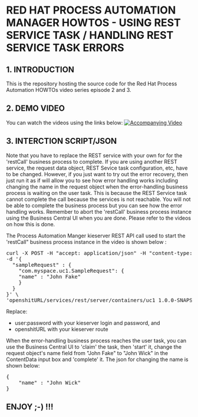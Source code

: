 # RED HAT PROCESS AUTOMATION MANAGER HOWTOS  - USING REST SERVICE TASK / HANDLING REST SERVICE TASK ERRORS

## 1. INTRODUCTION

This is the repository hosting the source code for the Red Hat Process Automation HOWTOs video series episode 2 and 3.

## 2. DEMO VIDEO

You can watch the videos using the links below:
[![Accompanying Video](http://img.youtube.com/_LKWPX7agKc.jpg)](http://www.youtube.com/watch?v=_LKWPX7agKc)

## 3. INTERCTION SCRIPT/JSON
Note that you have to replace the REST service with your own for for the 'restCall' business process to complete. If you are using another REST service, the request data object, REST Sevice task configuration, etc, have to be changed. However, if you just want to try out the error recovery, then just run it as if will allow you to see how error handling works including changing the name in the request object when the error-handling business process is waiting on the user task. This is because the REST Service task cannot complete the call because the services is not reachable. You will not be able to complete the business process but you can see how the error handling works. Remember to abort the 'restCall' business process instance using the Business Central UI when you are done. Please refer to the videos on how this is done.

The Process Automation Manger kieserver REST API call used to start the 'restCall" business process instance in the video is shown below :
<pre>
curl -X POST -H "accept: application/json" -H "content-type: application/json" -u user:password \
-d '{
  "sampleRequest" : {
    "com.myspace.uc1.SampleRequest": {
    "name" : "John Fake"
    }
  }
}' \
'openshitURL/services/rest/server/containers/uc1_1.0.0-SNAPSHOT/processes/uc1.restCall/instances'
</pre>

Replace:
* user:password with your kieserver login and password, and
* openshitURL with your kieserver route

When the error-handling business process reaches the user task, you can use the Business Central UI to 'claim' the task, then 'start' it, change the request object's name field from "John Fake" to "John Wick" in the ContentData input box and 'complete' it. The json for changing the name is shown below:
<pre>
{
    "name" : "John Wick"
}
</pre>



## ENJOY ;-) !!! 